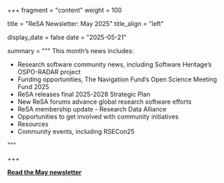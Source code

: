 +++ 
fragment = "content" 
weight = 100

title = "ReSA Newsletter: May 2025" 
title_align = "left"

display_date = false 
date = "2025-05-21"

summary = """ 
This month’s news includes:

* Research software community news, including Software Heritage’s OSPO-RADAR project
* Funding opportunities, The Navigation Fund’s Open Science Meeting Fund 2025
* ReSA releases final 2025-2028 Strategic Plan
* New ReSA forums advance global research software efforts
* ReSA membership update - Research Data Alliance
* Opportunities to get involved with community initiatives
* Resources
* Community events, including RSECon25

  

"""

+++

**[Read the May newsletter](https://preview.mailerlite.io/preview/778129/emails/154958299495662880)**
